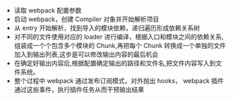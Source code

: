 - 读取 webpack 配置参数
- 启动 webpack，创建 Compiler 对象并开始解析项目
- 从 entry 开始解析，找到导入的模块依赖，递归遍历形成依赖关系树
- 对不同的文件使用对应的 loader 进行编译，根据入口和模块之间的依赖关系,组装成一个个包含多个模块的 Chunk,再把每个 Chunk 转换成一个单独的文件加入到输出列表,这步是可以修改输出内容的最后机会
- 在确定好输出内容后,根据配置确定输出的路径和文件名,把文件内容写入到文件系统。
- 整个过程中 webpack 通过发布订阅模式，对外抛出 hooks， webpack 插件通过这些事件，执行插件任务从而干预输出结果
